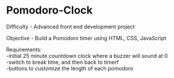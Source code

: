 # Pomodoro-Clock

Difficulty - Advanced front end development project

Objective - Build a Pomodoro timer using HTML, CSS, JavaScript

Requirements:  
-initial 25 minute countdown clock where a buzzer will sound at 0  
-switch to break time, and then back to timerf  
-buttons to customize the length of each pomodoro
